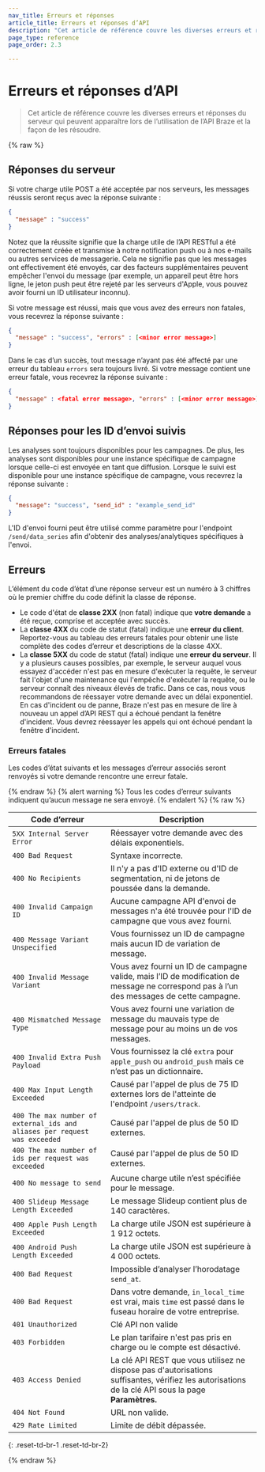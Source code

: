 ```yaml
---
nav_title: Erreurs et réponses
article_title: Erreurs et réponses d’API
description: "Cet article de référence couvre les diverses erreurs et réponses du serveur qui peuvent apparaître lors de l’utilisation de l’API Braze et la façon de les résoudre." 
page_type: reference
page_order: 2.3

---
```

# Erreurs et réponses d’API

> Cet article de référence couvre les diverses erreurs et réponses du serveur qui peuvent apparaître lors de l’utilisation de l’API Braze et la façon de les résoudre. 

{% raw %}

## Réponses du serveur

Si votre charge utile POST a été acceptée par nos serveurs, les messages réussis seront reçus avec la réponse suivante :

```json
{
  "message" : "success"
}
```

Notez que la réussite signifie que la charge utile de l’API RESTful a été correctement créée et transmise à notre notification push ou à nos e-mails ou autres services de messagerie. Cela ne signifie pas que les messages ont effectivement été envoyés, car des facteurs supplémentaires peuvent empêcher l'envoi du message (par exemple, un appareil peut être hors ligne, le jeton push peut être rejeté par les serveurs d'Apple, vous pouvez avoir fourni un ID utilisateur inconnu).

Si votre message est réussi, mais que vous avez des erreurs non fatales, vous recevrez la réponse suivante :

```json
{
  "message" : "success", "errors" : [<minor error message>]
}
```

Dans le cas d’un succès, tout message n’ayant pas été affecté par une erreur du tableau `errors` sera toujours livré. Si votre message contient une erreur fatale, vous recevrez la réponse suivante :

```json
{
  "message" : <fatal error message>, "errors" : [<minor error message>]
}
```

## Réponses pour les ID d’envoi suivis

Les analyses sont toujours disponibles pour les campagnes. De plus, les analyses sont disponibles pour une instance spécifique de campagne lorsque celle-ci est envoyée en tant que diffusion. Lorsque le suivi est disponible pour une instance spécifique de campagne, vous recevrez la réponse suivante :

```json
{
  "message": "success", "send_id" : "example_send_id"
}
```

L'ID d'envoi fourni peut être utilisé comme paramètre pour l'endpoint `/send/data_series` afin d'obtenir des analyses/analytiques spécifiques à l'envoi.

## Erreurs

L’élément du code d’état d’une réponse serveur est un numéro à 3 chiffres où le premier chiffre du code définit la classe de réponse.

- Le code d'état de **classe 2XX** (non fatal) indique que **votre demande** a été reçue, comprise et acceptée avec succès.
- La **classe 4XX** du code de statut (fatal) indique une **erreur du client**. Reportez-vous au tableau des erreurs fatales pour obtenir une liste complète des codes d’erreur et descriptions de la classe 4XX.
- La **classe 5XX** du code de statut (fatal) indique une **erreur du serveur**. Il y a plusieurs causes possibles, par exemple, le serveur auquel vous essayez d'accéder n'est pas en mesure d'exécuter la requête, le serveur fait l'objet d'une maintenance qui l'empêche d'exécuter la requête, ou le serveur connaît des niveaux élevés de trafic. Dans ce cas, nous vous recommandons de réessayer votre demande avec un délai exponentiel. En cas d'incident ou de panne, Braze n'est pas en mesure de lire à nouveau un appel d’API REST qui a échoué pendant la fenêtre d'incident. Vous devrez réessayer les appels qui ont échoué pendant la fenêtre d'incident.

### Erreurs fatales

Les codes d’état suivants et les messages d’erreur associés seront renvoyés si votre demande rencontre une erreur fatale.

{% endraw %}
{% alert warning %}
Tous les codes d’erreur suivants indiquent qu’aucun message ne sera envoyé.
{% endalert %}
{% raw %}

| Code d’erreur | Description |
|---|---|
| `5XX Internal Server Error` | Réessayer votre demande avec des délais exponentiels.|
| `400 Bad Request` | Syntaxe incorrecte.|
| `400 No Recipients` | Il n'y a pas d'ID externe ou d'ID de segmentation, ni de jetons de poussée dans la demande.|
| `400 Invalid Campaign ID` | Aucune campagne API d'envoi de messages n'a été trouvée pour l'ID de campagne que vous avez fourni.|
| `400 Message Variant Unspecified` | Vous fournissez un ID de campagne mais aucun ID de variation de message.|
| `400 Invalid Message Variant` | Vous avez fourni un ID de campagne valide, mais l’ID de modification de message ne correspond pas à l’un des messages de cette campagne.|
| `400 Mismatched Message Type` | Vous avez fourni une variation de message du mauvais type de message pour au moins un de vos messages.|
| `400 Invalid Extra Push Payload` | Vous fournissez la clé `extra` pour `apple_push` ou `android_push` mais ce n’est pas un dictionnaire.|
| `400 Max Input Length Exceeded` | Causé par l'appel de plus de 75 ID externes lors de l'atteinte de l'endpoint `/users/track`.|
| `400 The max number of external_ids and aliases per request was exceeded` | Causé par l'appel de plus de 50 ID externes.|
| `400 The max number of ids per request was exceeded` | Causé par l'appel de plus de 50 ID externes.|
| `400 No message to send` | Aucune charge utile n’est spécifiée pour le message.|
| `400 Slideup Message Length Exceeded` | Le message Slideup contient plus de 140 caractères.|
| `400 Apple Push Length Exceeded` | La charge utile JSON est supérieure à 1 912 octets.|
| `400 Android Push Length Exceeded` | La charge utile JSON est supérieure à 4 000 octets.|
| `400 Bad Request` | Impossible d’analyser l’horodatage `send_at`.|
| `400 Bad Request` | Dans votre demande, `in_local_time` est vrai, mais `time` est passé dans le fuseau horaire de votre entreprise.|
| `401 Unauthorized` | Clé API non valide |
| `403 Forbidden` | Le plan tarifaire n'est pas pris en charge ou le compte est désactivé.|
| `403 Access Denied` | La clé API REST que vous utilisez ne dispose pas d'autorisations suffisantes, vérifiez les autorisations de la clé API sous la page **Paramètres.** |
| `404 Not Found` | URL non valide. |
| `429 Rate Limited` | Limite de débit dépassée. |
{: .reset-td-br-1 .reset-td-br-2}

{% endraw %}

